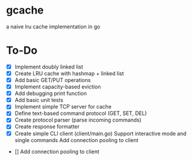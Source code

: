 # gcache
a naive lru cache implementation in go

# To-Do

- [X] Implement doubly linked list
- [X] Create LRU cache with hashmap + linked list
- [X] Add basic GET/PUT operations
- [X] Implement capacity-based eviction
- [X] Add debugging print function
- [X] Add basic unit tests
- [X] Implement simple TCP server for cache
- [X] Define text-based command protocol (GET, SET, DEL)
- [X] Create protocol parser (parse incoming commands)
- [X] Create response formatter
- [X] Create simple CLI client (client/main.go)
     Support interactive mode and single commands
     Add connection pooling to client
- []  Add connection pooling to client

 
